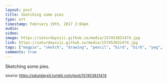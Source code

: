 ```yaml
---
layout: post
title: Sketching some pies
type: art
timestamp: February 19th, 2017 2:04pm
audio: 
video: 
image: https://saturdayxiii.github.io/media/157453831474.jpg
link: https://saturdayxiii.github.io/media/157453831474.jpg
tags: ["magpie", "sketch", "drawing", "pencil", "bird", "birb", "yeg", "art"]
comments: true
---
```


Sketching some pies.
 
  
<small>source: https://saturdayxiii.tumblr.com/post/157453831474</small>